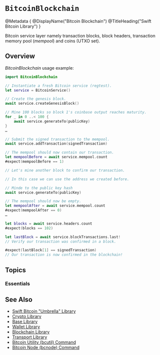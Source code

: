 # ``BitcoinBlockchain``

@Metadata {
    @DisplayName("Bitcoin Blockchain")
    @TitleHeading("Swift Bitcoin Library")
}

Bitcoin service layer namely transaction blocks, block headers, transaction memory pool (_mempool_) and coins (UTXO set). 

## Overview

_BitcoinBlockchain_ usage example:

```swift
import BitcoinBlockchain

// Instantiate a fresh Bitcoin service (regtest).
let service = BitcoinService()

// Create the genesis block.
await service.createGenesisBlock()

// Mine 100 blocks so block 1's coinbase output reaches maturity.
for _ in 0 ..< 100 {
    await service.generateTo(publicKey)
}
…

// Submit the signed transaction to the mempool.
await service.addTransaction(signedTransaction)

// The mempool should now contain our transaction.
let mempoolBefore = await service.mempool.count
#expect(mempoolBefore == 1)

// Let's mine another block to confirm our transaction.

// In this case we can use the address we created before.

// Minde to the public key hash
await service.generateTo(publicKey)

// The mempool should now be empty.
let mempoolAfter = await service.mempool.count
#expect(mempoolAfter == 0)
…

let blocks = await service.headers.count
#expect(blocks == 102)

let lastBlock = await service.blockTransactions.last!
// Verify our transaction was confirmed in a block.

#expect(lastBlock[1] == signedTransaction)
// Our transaction is now confirmed in the blockchain!
```

## Topics

### Essentials


## See Also

- [Swift Bitcoin "Umbrella" Library][swiftbitcoin]
- [Crypto Library][crypto]
- [Base Library][base]
- [Wallet Library][wallet]
- [Blockchain Library][blockchain]
- [Transport Library][transport]
- [Bitcoin Utility (bcutil) Command][bcutil]
- [Bitcoin Node (bcnode) Command][bcnode]

<!-- links -->

[swiftbitcoin]: https://swift-bitcoin.github.io/docc/documentation/bitcoin/
[crypto]: https://swift-bitcoin.github.io/docc/crypto/documentation/bitcoincrypto/
[base]: https://swift-bitcoin.github.io/docc/base/documentation/bitcoinbase/
[wallet]: https://swift-bitcoin.github.io/docc/wallet/documentation/bitcoinwallet/
[blockchain]: https://swift-bitcoin.github.io/docc/blockchain/documentation/bitcoinblockchain/
[transport]: https://swift-bitcoin.github.io/docc/transport/documentation/bitcointransport/
[bcnode]: https://swift-bitcoin.github.io/docc/bcnode/documentation/bitcoinnode/
[bcutil]: https://swift-bitcoin.github.io/docc/bcutil/documentation/bitcoinutility/
